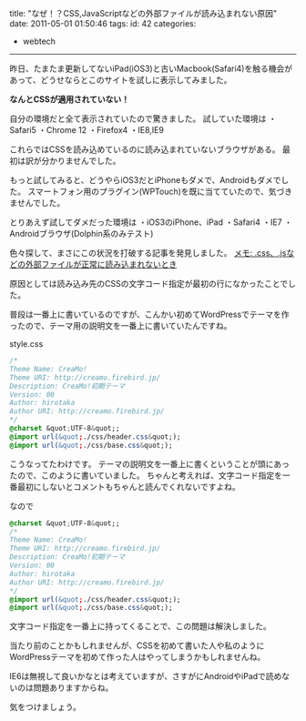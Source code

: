 title: "なぜ！？CSS,JavaScriptなどの外部ファイルが読み込まれない原因"
date: 2011-05-01 01:50:46
tags:
id: 42
categories:
  - webtech
---

昨日、たまたま更新してないiPad(iOS3)と古いMacbook(Safari4)を触る機会があって、どうせならとこのサイトを試しに表示してみました。

**なんとCSSが適用されていない！**

自分の環境だと全て表示されていたので驚きました。
試していた環境は
・Safari5
・Chrome 12
・Firefox4
・IE8,IE9

これらではCSSを読み込めているのに読み込まれていないブラウザがある。
最初は訳が分かりませんでした。
<!--more-->
もっと試してみると、どうやらiOS3だとiPhoneもダメで、Androidもダメでした。
スマートフォン用のプラグイン(WPTouch)を既に当てていたので、気づきませんでした。

とりあえず試してダメだった環境は
・iOS3のiPhone、iPad
・Safari4
・IE7
・Androidブラウザ(Dolphin系のみテスト)

色々探して、まさにこの状況を打破する記事を発見しました。
[メモ: .css、.jsなどの外部ファイルが正常に読み込まれないとき](http://hcondo2000.blogspot.com/2010/12/cssjs.html "Link to メモ: .css、.jsなどの外部ファイルが正常に読み込まれないとき")

原因としては読み込み先のCSSの文字コード指定が最初の行になかったことでした。

普段は一番上に書いているのですが、こんかい初めてWordPressでテーマを作ったので、テーマ用の説明文を一番上に書いていたんですね。

style.css
```css
/*
Theme Name: CreaMo!
Theme URI: http://creamo.firebird.jp/
Description: CreaMo!初期テーマ
Version: 00
Author: hirotaka
Author URI: http://creamo.firebird.jp/
*/
@charset &quot;UTF-8&quot;;
@import url(&quot;./css/header.css&quot;);
@import url(&quot;./css/base.css&quot;);
```

こうなってたわけです。
テーマの説明文を一番上に書くということが頭にあったので、このように書いていました。
ちゃんと考えれば、文字コード指定を一番最初にしないとコメントもちゃんと読んでくれないですよね。

なので
```css
@charset &quot;UTF-8&quot;;
/*
Theme Name: CreaMo!
Theme URI: http://creamo.firebird.jp/
Description: CreaMo!初期テーマ
Version: 00
Author: hirotaka
Author URI: http://creamo.firebird.jp/
*/
@import url(&quot;./css/header.css&quot;);
@import url(&quot;./css/base.css&quot;);
```

文字コード指定を一番上に持ってくることで、この問題は解決しました。

当たり前のことかもしれませんが、CSSを初めて書いた人や私のようにWordPressテーマを初めて作った人はやってしまうかもしれませんね。

IE6は無視して良いかなとは考えていますが、さすがにAndroidやiPadで読めないのは問題ありますからね。

気をつけましょう。